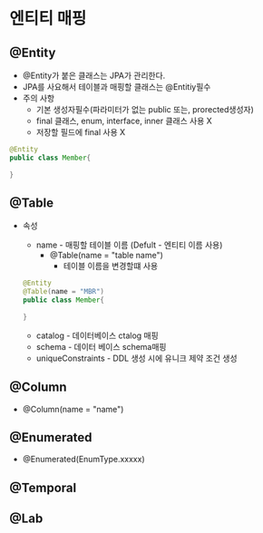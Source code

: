 # 엔티티 매핑

## @Entity

* @Entity가 붙은 클래스는 JPA가 관리한다.
* JPA를 사요해서 테이블과 매핑할 클래스는 @Entitiy필수
* 주의 사항
  * 기본 생성자필수(파라미터가 없는 public 또는, prorected생성자)
  * final 클래스, enum, interface, inner 클래스 사용 X
  * 저장할 필드에 final 사용 X

```java
@Entity
public class Member{
    
}
```

## @Table

* 속성

  * name - 매핑할 테이블 이름 (Defult - 엔티티 이름 사용)
    * @Table(name = "table name")
      * 테이블 이름을 변경할떄 사용

  ```java
  @Entity
  @Table(name = "MBR")
  public class Member{
      
  }
  ```

  * catalog - 데이터베이스 ctalog 매핑
  * schema - 데이터 베이스 schema매핑
  * uniqueConstraints - DDL 생성 시에 유니크 제약 조건 생성



## @Column

* @Column(name = "name")

## @Enumerated

* @Enumerated(EnumType.xxxxx)

## @Temporal

## @Lab



